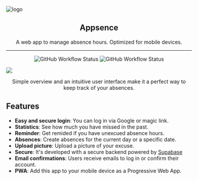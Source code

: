 <img src="https://i.imgur.com/PFYQiVM.png" alt="logo"/>
<h2 align="center">
  Appsence
</h2>
<p align="center">
  A web app to manage absence hours. Optimized for mobile devices.
</p>

<hr>

<p align="center">
<img alt="GitHub Workflow Status" src="https://img.shields.io/github/workflow/status/jonaznas/appsence/client%20cloudflare%20deployment?label=cloudflare">
<img alt="GitHub Workflow Status" src="https://img.shields.io/github/workflow/status/jonaznas/appsence/server%20heroku%20deployment?label=heroku">
</p>

<img src="https://i.imgur.com/2iuG875.png">
<p align="center">Simple overview and an intuitive user interface make it a perfect way to keep track of your absences.</p>

## Features

- **Easy and secure login**: You can log in via Google or magic link.
- **Statistics**: See how much you have missed in the past.
- **Reminder**: Get remided if you have unexcued absence hours.
- **Absences**: Create absences for the current day or a specific date.
- **Upload picture**: Upload a picture of your excuse.
- **Secure**: It's developed with a secure backend powered by [Supabase](https://supabase.com/)
- **Email confirmations**: Users receive emails to log in or confirm their account.
- **PWA**: Add this app to your mobile device as a Progressive Web App.
